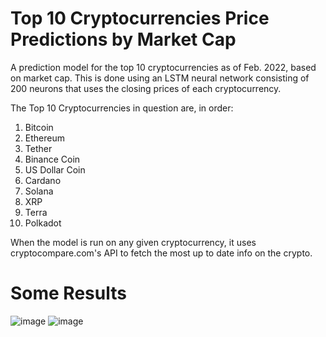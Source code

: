 # Top 10 Cryptocurrencies Price Predictions by Market Cap
A prediction model for the top 10 cryptocurrencies as of Feb. 2022, based on market cap. 
This is done using an LSTM neural network consisting of 200 neurons that uses the closing prices of each cryptocurrency.

The Top 10 Cryptocurrencies in question are, in order:

1. Bitcoin
2. Ethereum
3. Tether
4. Binance Coin
5. US Dollar Coin
6. Cardano
7. Solana
8. XRP
9. Terra
10. Polkadot

When the model is run on any given cryptocurrency, it uses cryptocompare.com's API to fetch the most up to date info on the crypto.

# Some Results
![image](https://user-images.githubusercontent.com/82912016/165632032-e85e4e68-6b6c-40f6-96c2-be5e23fa3cae.png)
![image](https://user-images.githubusercontent.com/82912016/165632095-2597d743-5ec3-4f83-ba49-4bdae97a3b83.png)
